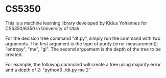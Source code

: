 # CS5350
This is a machine learning library developed by Kidus Yohannes for CS5350/6350 in University of Utah

For the decision tree command "dt.py", simply run the command with two arguments. The first argument is the type of purity (error measurement): "entropy", "me", "gi". The second arguement is the depth of the tree to be created.

For example, the followng command will create a tree using majority error and a depth of 2: 
"python3 ./dt.py me 2"
